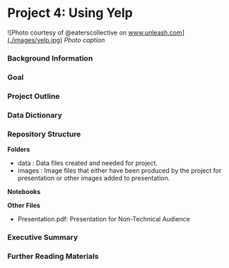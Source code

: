 # Project 4: Using Yelp

![Photo courtesy of @eaterscollective on www.unleash.com](./images/yelp.jpg)
_Photo caption_

### Background Information


### Goal


### Project Outline


### Data Dictionary


### Repository Structure
**Folders**
- data : Data files created and needed for project.
- images : Image files that either have been produced by the project for presentation or other images added to presentation.

**Notebooks**  


**Other Files**
- Presentation.pdf: Presentation for Non-Technical Audience

### Executive Summary


### Further Reading Materials
